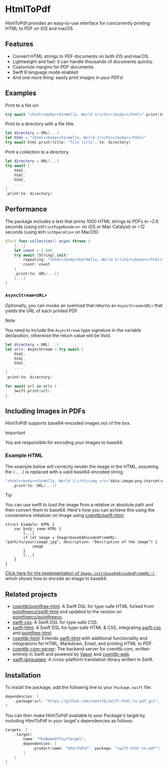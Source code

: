 # HtmlToPdf

HtmlToPdf provides an easy-to-use interface for concurrently printing HTML to PDF on iOS and macOS.

## Features

- Convert HTML strings to PDF documents on both iOS and macOS.
- Lightweight and fast: it can handle thousands of documents quickly.
- Customize margins for PDF documents.
- Swift 6 language mode enabled
- And one more thing: easily print images in your PDFs!

## Examples

Print to a file url:
```swift
try await "<html><body><h1>Hello, World 1!</h1></body></html>".print(to: URL(...))
```
Print to a directory with a file title.
```swift
let directory = URL(...)
let html = "<html><body><h1>Hello, World 1!</h1></body></html>"
try await html.print(title: "file title", to: directory)
```

Print a collection to a directory.
```swift
let directory = URL(...)
try await [
    html,
    html,
    html,
    ....
]
.print(to: directory)
```

## Performance

The package includes a test that prints 1000 HTML strings to PDFs in ~2.6 seconds (using ``UIPrintPageRenderer`` on iOS or Mac Catalyst) or ~12 seconds (using ``NSPrintOperation`` on MacOS).

```swift
@Test func collection() async throws {
    [...]
    let count = 1_000
    try await [String].init(
        repeating: "<html><body><h1>Hello, World 1!</h1></body></html>",
        count: count
    )
    .print(to: URL(...))
    [...]
}
```

### ``AsyncStream<URL>``

Optionally, you can invoke an overload that returns an ``AsyncStream<URL>`` that yields the URL of each printed PDF.
> [!NOTE] 
> You need to include the ``AsyncStream`` type signature in the variable declaration, otherwise the return value will be Void.

```swift
let directory = URL(...)
let urls: AsyncStream = try await [
    html,
    html,
    html,
    ....
]
.print(to: directory)

for await url in urls {
    Swift.print(url)
}
```

## Including Images in PDFs

HtmlToPdf supports base64-encoded images out of the box.

> [!Important]
> You are responsible for encoding your images to base64.

### Example HTML
The example below will correctly render the image in the HTML, assuming the `[...]` is replaced with a valid base64-encoded string.

```swift
"<html><body><h1>Hello, World 1!</h1><img src="data:image/png;charset=utf-8;base64, [...]" alt="imageDescription"></body></html>"
   .print(to: URL(...))
```

> [!Tip]
> You can use swift to load the image from a relative or absolute path and then convert them to base64.
> Here's how you can achieve this using the convenience initializer on Image using [coenttb/swift-html](https://www.github.com/coenttb/swift-html):
> ```
> struct Example: HTML {
>     var body: some HTML {
>         [...]
>         if let image = Image(base64EncodedFromURL: "path/to/your/image.jpg", description: "Description of the image") {
>             image
>         }
>         [...]
>     }
> } 
> ```
> [Click here for the implementation of `Image.init(base64EncodedFromURL:)`](https://github.com/coenttb/swift-html/blob/main/Sources/HTML/Image.swift), which shows how to encode an image to base64.

## Related projects

* [coenttb/pointfree-html](https://www.github.com/coenttb/coenttb/pointfree-html): A Swift DSL for type-safe HTML forked from [pointfreeco/swift-html](https://www.github.com/pointfreeco/swift-html) and updated to the version on [pointfreeco/pointfreeco](https://github.com/pointfreeco/pointfreeco).
* [swift-css](https://www.github.com/coenttb/swift-css): A Swift DSL for type-safe CSS.
* [swift-html](https://www.github.com/coenttb/swift-html): A Swift DSL for type-safe HTML & CSS, integrating [swift-css](https://www.github.com/coenttb/swift-css) and [pointfree-html](https://www.github.com/coenttb/pointfree-html).
* [coenttb-html](https://www.github.com/coenttb/coenttb-html): Extends [swift-html](https://www.github.com/coenttb/swift-html) with additional functionality and integrations for HTML, Markdown, Email, and printing HTML to PDF.
* [coenttb-com-server](https://www.github.com/coenttb/coenttb-com-server): The backend server for coenttb.com, written entirely in Swift and powered by [Vapor](https://www.github.com/vapor/vapor) and [coenttb-web](https://www.github.com/coenttb/coenttb-web).
* [swift-languages](https://www.github.com/coenttb/swift-languages): A cross-platform translation library written in Swift.

## Installation

To install the package, add the following line to your `Package.swift` file:

```swift
dependencies: [
    .package(url: "https://github.com/coenttb/swift-html-to-pdf.git", from: "0.1.0")
]
```

You can then make HtmlToPdf available to your Package's target by including HtmlToPdf in your target's dependencies as follows:
```swift
targets: [
    .target(
        name: "TheNameOfYourTarget",
        dependencies: [
            .product(name: "HtmlToPdf", package: "swift-html-to-pdf")
        ]
    )
]
```
